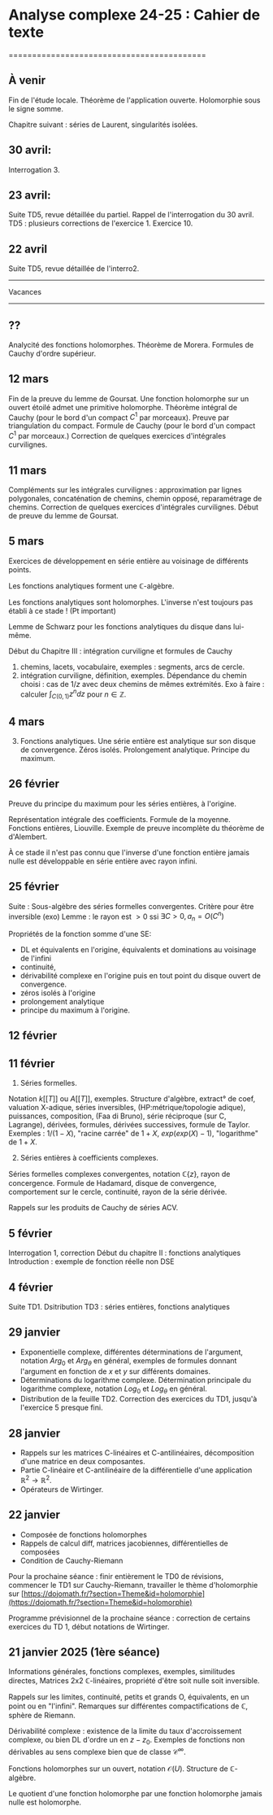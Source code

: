 # Analyse complexe 24-25 : Cahier de texte
==========================================

À venir
-------

Fin de l'étude locale. Théorème de l'application ouverte. Holomorphie sous le signe somme.

Chapitre suivant : séries de Laurent, singularités isolées.

30 avril:
--------
Interrogation 3.


23 avril:
--------
Suite TD5, revue détaillée du partiel.
Rappel de l'interrogation du 30 avril.
TD5 : plusieurs corrections de l'exercice 1. Exercice 10.


22 avril
----------
Suite TD5, revue détaillée de l'interro2.

- - - - 
Vacances
- - - -

??
-----

Analycité des fonctions holomorphes.
Théorème de Morera.
Formules de Cauchy d'ordre supérieur.


12 mars
-------

Fin de la preuve du lemme de Goursat.
Une fonction holomorphe sur un ouvert étoilé admet une primitive holomorphe.
Théorème intégral de Cauchy (pour le bord d'un compact $C^1$ par morceaux). Preuve par triangulation du compact.
Formule de Cauchy (pour le bord d'un compact $C^1$ par morceaux.)
Correction de quelques exercices d'intégrales curvilignes.




11 mars
--------

Compléments sur les intégrales curvilignes : approximation par lignes polygonales, concaténation de chemins, chemin opposé, reparamétrage de chemins.
Correction de quelques exercices d'intégrales curvilignes.
Début de preuve du lemme de Goursat.


5 mars
-----------

Exercices de développement en série entière au voisinage de différents points.

Les fonctions analytiques forment une $\mathbb C$-algèbre.

Les fonctions analytiques sont holomorphes. L'inverse n'est toujours pas établi à ce stade ! (Pt important)

Lemme de Schwarz pour les fonctions analytiques du disque dans lui-même.

Début du Chapitre III : intégration curviligne et formules de Cauchy

1) chemins, lacets, vocabulaire, exemples : segments, arcs de cercle.
2) intégration curviligne, définition, exemples. Dépendance du chemin choisi : cas de $1/z$ avec deux chemins de mêmes extrémités.
Exo à faire : calculer $\int_{C(0,1)} z^ndz$ pour $n\in \mathbb Z$.


4 mars
------

3) Fonctions analytiques. 
Une série entière est analytique sur son disque de convergence.
Zéros isolés. Prolongement analytique. Principe du maximum.


26 février
-----------

Preuve du principe du maximum pour les séries entières, à l'origine.

Représentation intégrale des coefficients.
Formule de la moyenne.
Fonctions entières, Liouville.
Exemple de preuve incomplète du théorème de d'Alembert.

À ce stade il n'est pas connu que l'inverse d'une fonction entière jamais nulle est développable en série entière avec rayon infini.

25 février
-----------

Suite : Sous-algèbre des séries formelles convergentes. Critère pour être inversible (exo)
Lemme : le rayon est $>0$ ssi $\exists C>0, a_n = O(C^n)$


Propriétés de la fonction somme d'une SE:
- DL et équivalents en l'origine, équivalents et dominations au voisinage de l'infini 
- continuité, 
- dérivabilité complexe en l'origine puis en tout point du disque ouvert de convergence.
- zéros isolés à l'origine
- prolongement analytique
- principe du maximum à l'origine.


12 février
----------


11 février
----------

1) Séries formelles.

Notation $k[[T]]$ ou $A[[T]]$, exemples. Structure d'algèbre, extract° de coef, valuation X-adique, séries inversibles, (HP:métrique/topologie adique), puissances, composition, (Faa di Bruno), série réciproque (sur C, Lagrange), dérivées, formules, dérivées successives, formule de Taylor.
Exemples : $1/(1-X)$, "racine carrée" de $1+X$, $exp(exp(X)-1)$, "logarithme" de $1+X$.

2) Séries entières à coefficients complexes.

Séries formelles complexes convergentes, notation $\mathbb{C}\{z\}$, rayon de concergence.  Formule de Hadamard, disque de convergence, comportement sur le cercle, continuité, rayon de la série dérivée. 

Rappels sur les produits de Cauchy de séries ACV.



5 février
---------
Interrogation 1, correction
Début du chapitre II : fonctions analytiques
Introduction : exemple de fonction réelle non DSE


4 février
---------
Suite TD1.
Dsitribution TD3 : séries entières, fonctions analytiques


29 janvier
----------
- Exponentielle complexe, différentes déterminations de l'argument, notation $Arg_0$ et $Arg_\theta$ en général, exemples de formules donnant l'argument en fonction de $x$ et $y$ sur différents domaines.
- Déterminations du logarithme complexe. Détermination principale du logarithme complexe, notation $Log_0$ et $Log_\theta$ en général. 
- Distribution de la feuille TD2. Correction des exercices du TD1, jusqu'à l'exercice 5 presque fini.

28 janvier
----------

- Rappels sur les matrices C-linéaires et C-antilinéaires, décomposition d'une matrice en deux composantes.
- Partie C-linéaire et C-antilinéaire de la différentielle d'une application $\mathbb R^2 \to \mathbb R^2$.
- Opérateurs de Wirtinger.


22 janvier
----------

- Composée de fonctions holomorphes
- Rappels de calcul diff, matrices jacobiennes, différentielles de composées
- Condition de Cauchy-Riemann

Pour la prochaine séance : finir entièrement le TD0 de révisions, commencer le TD1 sur Cauchy-Riemann, travailler le thème d'holomorphie sur [https://dojomath.fr/?section=Theme&id=holomorphie](https://dojomath.fr/?section=Theme&id=holomorphie)

Programme prévisionnel de la prochaine séance : correction de certains exercices du TD 1, début notations de Wirtinger.




21 janvier 2025 (1ère séance)
---------------

Informations générales, fonctions complexes, exemples, similitudes directes, Matrices 2x2 $\mathbb C$-linéaires, propriété d'être soit nulle soit inversible.

Rappels sur les limites, continuité, petits et grands O, équivalents, en un point ou en "l'infini". Remarques sur différentes compactifications de $\mathbb C$, sphère de Riemann.

Dérivabilité complexe : existence de la limite du taux d'accroissement complexe, ou bien DL d'ordre un en $z-z_0$.
Exemples de fonctions non dérivables au sens complexe bien que de classe $\mathcal C^\infty$.

Fonctions holomorphes sur un ouvert, notation $\mathcal O(U)$. Structure de $\mathbb C$-algèbre.

Le quotient d'une fonction holomorphe par une fonction holomorphe jamais nulle est holomorphe.
